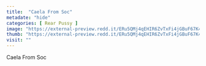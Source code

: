 ```yaml
---
title:  "Caela From Soc"
metadate: "hide"
categories: [ Rear Pussy ]
image: "https://external-preview.redd.it/ERu5QMj4qEHIR6ZvTxFi4jGBuF67K4CGHRR0pa2etxU.jpg?auto=webp&s=a7d70ea0fb3e9c996d45f242a110bafbedbfa43c"
thumb: "https://external-preview.redd.it/ERu5QMj4qEHIR6ZvTxFi4jGBuF67K4CGHRR0pa2etxU.jpg?width=960&crop=smart&auto=webp&s=05fc02069303e90a0ad1f7e7e56392d0f17c4516"
visit: ""
---
```

Caela From Soc
